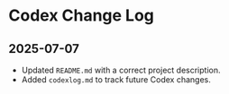 # Codex Change Log

## 2025-07-07
- Updated `README.md` with a correct project description.
- Added `codexlog.md` to track future Codex changes.
